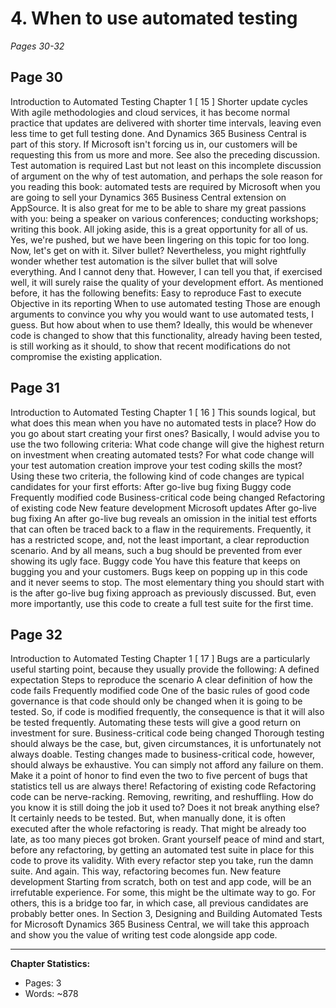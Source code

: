 # 4. When to use automated testing
*Pages 30-32*
## Page 30
Introduction to Automated Testing Chapter 1 [ 15 ] Shorter update cycles With agile methodologies and cloud services, it has become normal practice that updates are delivered with shorter time intervals, leaving even less time to get full testing done.
And Dynamics 365 Business Central is part of this story. If Microsoft isn't forcing us in, our customers will be requesting this from us more and more. See also the preceding discussion. Test automation is required Last but not least on this incomplete discussion of argument on the why of test automation, and perhaps the sole reason for you reading this book: automated tests are required by Microsoft when you are going to sell your Dynamics 365 Business Central extension on AppSource.
It is also great for me to be able to share my great passions with you: being a speaker on various conferences; conducting workshops; writing this book. All joking aside, this is a great opportunity for all of us.
Yes, we're pushed, but we have been lingering on this topic for too long. Now, let's get on with it. Silver bullet? Nevertheless, you might rightfully wonder whether test automation is the silver bullet that will solve everything.
And I cannot deny that. However, I can tell you that, if exercised well, it will surely raise the quality of your development effort. As mentioned before, it has the following benefits: Easy to reproduce Fast to execute Objective in its reporting When to use automated testing Those are enough arguments to convince you why you would want to use automated tests, I guess.
But how about when to use them? Ideally, this would be whenever code is changed to show that this functionality, already having been tested, is still working as it should, to show that recent modifications do not compromise the existing application.

## Page 31
Introduction to Automated Testing Chapter 1 [ 16 ] This sounds logical, but what does this mean when you have no automated tests in place? How do you go about start creating your first ones? Basically, I would advise you to use the two following criteria: What code change will give the highest return on investment when creating automated tests? For what code change will your test automation creation improve your test coding skills the most? Using these two criteria, the following kind of code changes are typical candidates for your first efforts: After go-live bug fixing Buggy code Frequently modified code Business-critical code being changed Refactoring of existing code New feature development Microsoft updates After go-live bug fixing An after go-live bug reveals an omission in the initial test efforts that can often be traced back to a flaw in the requirements.
Frequently, it has a restricted scope, and, not the least important, a clear reproduction scenario. And by all means, such a bug should be prevented from ever showing its ugly face. Buggy code You have this feature that keeps on bugging you and your customers.
Bugs keep on popping up in this code and it never seems to stop. The most elementary thing you should start with is the after go-live bug fixing approach as previously discussed. But, even more importantly, use this code to create a full test suite for the first time.

## Page 32
Introduction to Automated Testing Chapter 1 [ 17 ] Bugs are a particularly useful starting point, because they usually provide the following: A defined expectation Steps to reproduce the scenario A clear definition of how the code fails Frequently modified code One of the basic rules of good code governance is that code should only be changed when it is going to be tested.
So, if code is modified frequently, the consequence is that it will also be tested frequently. Automating these tests will give a good return on investment for sure. Business-critical code being changed Thorough testing should always be the case, but, given circumstances, it is unfortunately not always doable.
Testing changes made to business-critical code, however, should always be exhaustive. You can simply not afford any failure on them. Make it a point of honor to find even the two to five percent of bugs that statistics tell us are always there! Refactoring of existing code Refactoring code can be nerve-racking.
Removing, rewriting, and reshuffling. How do you know it is still doing the job it used to? Does it not break anything else? It certainly needs to be tested. But, when manually done, it is often executed after the whole refactoring is ready.
That might be already too late, as too many pieces got broken. Grant yourself peace of mind and start, before any refactoring, by getting an automated test suite in place for this code to prove its validity.
With every refactor step you take, run the damn suite. And again. This way, refactoring becomes fun. New feature development Starting from scratch, both on test and app code, will be an irrefutable experience.
For some, this might be the ultimate way to go. For others, this is a bridge too far, in which case, all previous candidates are probably better ones. In Section 3, Designing and Building Automated Tests for Microsoft Dynamics 365 Business Central, we will take this approach and show you the value of writing test code alongside app code.

---
**Chapter Statistics:**
- Pages: 3
- Words: ~878
